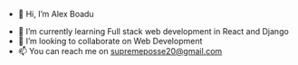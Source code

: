 - 👋 Hi, I’m Alex Boadu
<!-- - 👀 I’m interested in ... -->
- 🌱 I’m currently learning Full stack web development in React and Django
- 💞️ I’m looking to collaborate on Web Development
- 📫 You can reach me on supremeposse20@gmail.com

<!---
Supremeposse/Supremeposse is a ✨ special ✨ repository because its `README.md` (this file) appears on your GitHub profile.
You can click the Preview link to take a look at your changes.
--->
